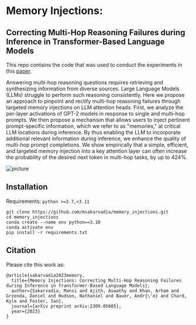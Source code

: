 # Memory Injections:
## Correcting Multi-Hop Reasoning Failures during Inference in Transformer-Based Language Models
This repo contains the code that was used to conduct the experiments in this [paper](https://arxiv.org/abs/2309.05605).

Answering multi-hop reasoning questions requires retrieving and synthesizing information from diverse sources. Large Language Models (LLMs) struggle to perform such reasoning consistently. Here we propose an approach to pinpoint and rectify multi-hop reasoning failures through targeted memory injections on LLM attention heads. First, we analyze the per-layer activations of GPT-2 models in response to single and multi-hop prompts. We then propose a mechanism that allows users to inject pertinent prompt-specific information, which we refer to as "memories," at critical LLM locations during inference. By thus enabling the LLM to incorporate additional relevant information during inference, we enhance the quality of multi-hop prompt completions. We show empirically that a simple, efficient, and targeted memory injection into a key attention layer can often increase the probability of the desired next token in multi-hop tasks, by up to 424%.

![picture](https://drive.google.com/uc?export=view&id=11PXMPvywR_ZtQNLM615-KB7ltfc0yivM)

## Installation

Requirements: 
`python >=3.7,<3.11`

```
git clone https://github.com/msakarvadia/memory_injections.git
cd memory_injections
conda create --name env python==3.10
conda activate env
pip install -r requirements.txt
```
## Citation

Please cite this work as:



```
@article{sakarvadia2023memory,
  title={Memory Injections: Correcting Multi-Hop Reasoning Failures during Inference in Transformer-Based Language Models},
  author={Sakarvadia, Mansi and Ajith, Aswathy and Khan, Arham and Grzenda, Daniel and Hudson, Nathaniel and Bauer, Andr{\'e} and Chard, Kyle and Foster, Ian},
  journal={arXiv preprint arXiv:2309.05605},
  year={2023}
}
```

